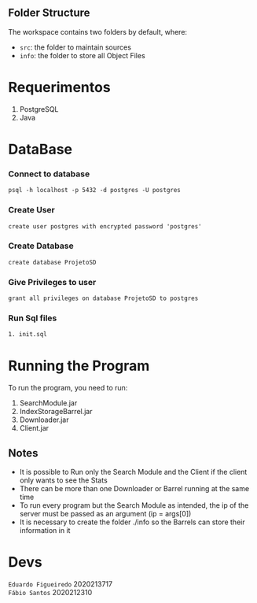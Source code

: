 ## Folder Structure

The workspace contains two folders by default, where:

- `src`: the folder to maintain sources
- `info`: the folder to store all Object Files
# Requerimentos
1. PostgreSQL
2. Java

# DataBase

### Connect to database
```shell
psql -h localhost -p 5432 -d postgres -U postgres
```
### Create User
``` shell
create user postgres with encrypted password 'postgres'
```
### Create Database
``` shell
create database ProjetoSD
```
### Give Privileges to user
``` shell
grant all privileges on database ProjetoSD to postgres
```
### Run Sql files
```txt
1. init.sql
```

# Running the Program
To run the program, you need to run:
1. SearchModule.jar
2. IndexStorageBarrel.jar
3. Downloader.jar
4. Client.jar
## Notes
- It is possible to Run only the Search Module and the Client if the client only wants to see the Stats
- There can be more than one Downloader or Barrel running at the same time
- To run every program but the Search Module as intended, the ip of the server must be passed as an argument (ip = args[0])
- It is necessary to create the folder ./info so the Barrels can store their information in it 

# Devs
`Eduardo Figueiredo` 2020213717 <br>
`Fábio Santos` 2020212310
